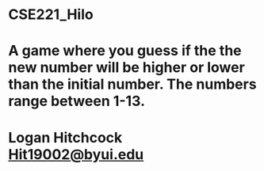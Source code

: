 # CSE221_Hilo

# A game where you guess if the the new number will be higher or lower than the initial number. The numbers range between 1-13.
# Logan Hitchcock Hit19002@byui.edu